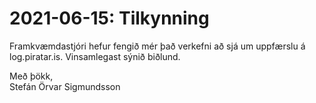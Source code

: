 # 2021-06-15: Tilkynning

Framkvæmdastjóri hefur fengið mér það verkefni að sjá um uppfærslu á log.piratar.is. Vinsamlegast sýnið biðlund.

Með þökk,  
Stefán Örvar Sigmundsson